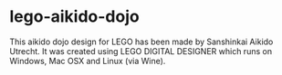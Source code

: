 lego-aikido-dojo
================

This aikido dojo design for LEGO has been made by Sanshinkai Aikido Utrecht. It was created using LEGO DIGITAL DESIGNER which runs on Windows, Mac OSX and Linux (via Wine).
